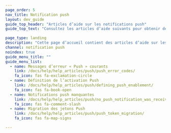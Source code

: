 ```yaml
---
page_order: 5
nav_title: Notification push
layout: dev_guide
guide_top_header: "Articles d’aide sur les notifications push"
guide_top_text: "Consultez les articles d’aide suivants pour obtenir de l’aide sur les problèmes courants avec les messages push. <br><br> En savoir plus sur la façon d’optimiser et de mobiliser votre public dans la section <a href='/docs/api/basics/'>Push</a> (Notifications push) !"

page_type: landing
description: "Cette page d’accueil contient des articles d’aide sur les problèmes courants des messages push."
channel: notification push
noindex: true
guide_menu_title: ""
guide_menu_list:
  - name: Messages d’erreur « Push » courants
    link: /docs/help/help_articles/push/push_error_codes/
    fa_icon: fas fa-exclamation-circle
  - name: Définition de l’activation Push
    link: /docs/help/help_articles/push/defining_push_enablement/
    fa_icon: fas fa-book-open
  - name: Notifications push manquantes
    link: /docs/help/help_articles/push/no_push_notification_was_received/
    fa_icon: fas fa-comment-slash
  - name: Migration des jetons Push
    link: /docs/help/help_articles/push/push_token_migration/
    fa_icon: fas fa-map-signs

---
```

